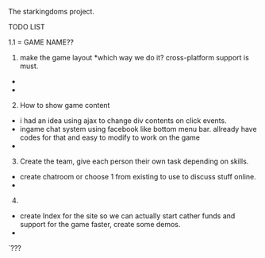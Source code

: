 The starkingdoms project.

TODO LIST

1.1 = GAME NAME??

1. make the game layout
 *which way we do it? cross-platform support is must.
 *
 *

 
2. How to show game content
 * i had an idea using ajax to change div contents on click events.
 * ingame chat system using facebook like bottom menu bar. allready have codes for that and easy to modify to work on the game
 *


3. Create the team, give each person their own task depending on skills.
 * create chatroom or choose 1 from existing to use to discuss stuff online.
 * 
 
4. 
 * create Index for the site so we can actually start cather funds and support for the game faster, create some demos.
 * 
 
 `???
